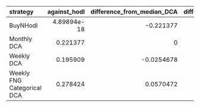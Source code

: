 | strategy                   |   against_hodl |   difference_from_median_DCA |   difference_from_worst_DCA |   difference_from_classic_DCA |
|:---------------------------|---------------:|-----------------------------:|----------------------------:|------------------------------:|
| BuyNHodl                   |    4.89894e-18 |                   -0.221377  |                  -0.195909  |                    -0.195909  |
| Monthly DCA                |    0.221377    |                    0         |                   0.0254678 |                     0.0254678 |
| Weekly DCA                 |    0.195909    |                   -0.0254678 |                   0         |                     0         |
| Weekly FNG Categorical DCA |    0.278424    |                    0.0570472 |                   0.082515  |                     0.082515  |